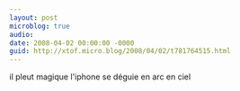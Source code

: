 ```yaml
---
layout: post
microblog: true
audio: 
date: 2008-04-02 00:00:00 -0000
guid: http://xtof.micro.blog/2008/04/02/t781764515.html
---
```

il pleut magique l'iphone se déguie en arc en  ciel
